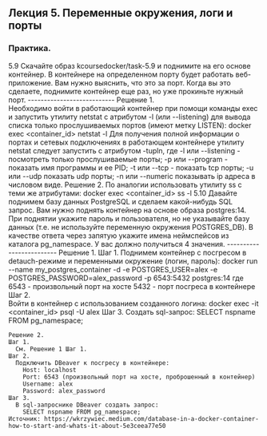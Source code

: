 ## Лекция 5. Переменные окружения, логи и порты
### Практика.
  5.9
    Скачайте образ kcoursedocker/task-5.9 и поднимите на его основе контейнер.
    В контейнере на определенном порту будет работать веб-приложение. Вам нужно выяснить, что это за порт.
    Когда вы это сделаете, поднимите контейнер еще раз, но уже прокиньте нужный порт. 
    ---------------------------
    Решение 1.    
    Необходимо войти в работающий контейнер при помощи команды exec и запустить утилиту netstat с атрибутом -l (или --listening) для вывода списка 
    только прослушиваемых портов (имеют метку LISTEN):
      docker exec <container_id> netstat -l
    Для получения полной информации о портах и сетевых подключениях в работающем контейнере утилиту netstat следует запустить с атрибутом -tupln, где
      -l или --listening - посмотреть только прослушиваемые порты; -p или --program - показать имя программы и ее PID; -t или --tcp - показать tcp порты;
      -u или --udp показать udp порты; -n или --numeric показывать ip адреса в числовом виде.
    Решение 2.
    По аналогии использовать утилиту ss с теми же атрибутами:
      docker exec <container_id> ss -l
  5.10
    Давайте поднимем базу данных PostgreSQL и сделаем какой-нибудь SQL запрос.
    Вам нужно поднять контейнер на основе образа postgres:14.
    При поднятии укажите пароль и пользователя, но не указывайте базу данных (т.е. не используйте переменную окружения POSTGRES_DB).
    В качестве ответа через запятую укажите имена неймспейсов из каталога pg_namespace. У вас должно получиться 4 значения.
    -------------------------
    Решение 1.
    Шаг 1.
    Поднимем контейнер с посгресом в detauch-режиме и переменными окружение (логин, пароль):
      docker run --name my_postgres_container -d -e POSTGRES_USER=alex -e POSTGRES_PASSWORD=alex_password -p 6543:5432 postgres:14
      где 
      6543 - произвольный порт на хосте
      5432 - порт посгреса в контейнере
    Шаг 2.    
    Войти в контейнер с использованием созданного логина:
      docker exec -it <container_id> psql -U alex
    Шаг 3.
    Создать sql-запрос:
      SELECT nspname FROM pg_namespace;

    Решение 2.    
    Шаг 1.
      См. Решение 1 Шаг 1.
    Шаг 2.
      Подключить DBeaver к посгресу в контейнере:
        Host: localhost
        Port: 6543 (произвольный порт на хосте, проброшенный в контейнер)
        Username: alex
        Password: alex_password
    Шаг 3.
      В sql-запроснике DBeaver создать запрос:
        SELECT nspname FROM pg_namespace;
    Источник: https://wkrzywiec.medium.com/database-in-a-docker-container-how-to-start-and-whats-it-about-5e3ceea77e50
